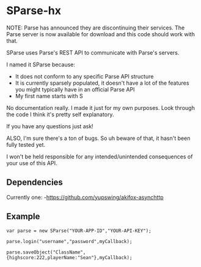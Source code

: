 # SParse-hx

NOTE: Parse has announced they are discontinuing their services. The Parse server is now available for download and this code should work with that. 

SParse uses Parse's REST API to communicate with Parse's servers.

I named it SParse because:
- It does not conform to any specific Parse API structure
- It is currently sparsely populated, it doesn't have a lot of the features you might typically have in an official Parse API
- My first name starts with S

No documentation really. I made it just for my own purposes. Look through the code I think it's pretty self explanatory.

If you have any questions just ask!

ALSO, I'm sure there's a ton of bugs. So uh beware of that, it hasn't been fully tested yet.

I won't be held responsible for any intended/unintended consequences of your use of this API.

## Dependencies
Currently one:
-https://github.com/yupswing/akifox-asynchttp

## Example
	var parse = new SParse("YOUR-APP-ID","YOUR-API-KEY");
	
	parse.login("username","password",myCallback);
	
	parse.saveObject("ClassName",{highscore:222,playerName:"Sean"},myCallback);
